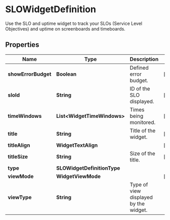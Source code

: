 

# SLOWidgetDefinition

Use the SLO and uptime widget to track your SLOs (Service Level Objectives) and uptime on screenboards and timeboards.

## Properties

Name | Type | Description | Notes
------------ | ------------- | ------------- | -------------
**showErrorBudget** | **Boolean** | Defined error budget. |  [optional]
**sloId** | **String** | ID of the SLO displayed. |  [optional]
**timeWindows** | **List&lt;WidgetTimeWindows&gt;** | Times being monitored. |  [optional]
**title** | **String** | Title of the widget. |  [optional]
**titleAlign** | **WidgetTextAlign** |  |  [optional]
**titleSize** | **String** | Size of the title. |  [optional]
**type** | **SLOWidgetDefinitionType** |  | 
**viewMode** | **WidgetViewMode** |  |  [optional]
**viewType** | **String** | Type of view displayed by the widget. | 



